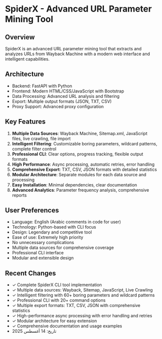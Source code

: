 # SpiderX - Advanced URL Parameter Mining Tool

## Overview
SpiderX is an advanced URL parameter mining tool that extracts and analyzes URLs from Wayback Machine with a modern web interface and intelligent capabilities.

## Architecture
- Backend: FastAPI with Python
- Frontend: Modern HTML/CSS/JavaScript with Bootstrap
- Data Processing: Advanced URL analysis and filtering
- Export: Multiple output formats (JSON, TXT, CSV)
- Proxy Support: Advanced proxy configuration

## Key Features
1. **Multiple Data Sources**: Wayback Machine, Sitemap.xml, JavaScript files, live crawling, file import
2. **Intelligent Filtering**: Customizable boring parameters, wildcard patterns, complete filter control
3. **Professional CLI**: Clear options, progress tracking, flexible output formats
4. **High Performance**: Async processing, automatic retries, error handling
5. **Comprehensive Export**: TXT, CSV, JSON formats with detailed statistics
6. **Modular Architecture**: Separate modules for each data source and processing
7. **Easy Installation**: Minimal dependencies, clear documentation
8. **Advanced Analytics**: Parameter frequency analysis, comprehensive reports

## User Preferences
- Language: English (Arabic comments in code for user)
- Technology: Python-based with CLI focus
- Design: Legendary and competitive tool
- Ease of use: Extremely high priority
- No unnecessary complications
- Multiple data sources for comprehensive coverage
- Professional CLI interface
- Modular and extensible design

## Recent Changes
- ✓ Complete SpiderX CLI tool implementation
- ✓ Multiple data sources: Wayback, Sitemap, JavaScript, Live Crawling
- ✓ Intelligent filtering with 60+ boring parameters and wildcard patterns
- ✓ Professional CLI with 20+ command options
- ✓ Multiple export formats: TXT, CSV, JSON with comprehensive statistics
- ✓ High-performance async processing with error handling and retries
- ✓ Modular architecture for easy extension
- ✓ Comprehensive documentation and usage examples
- تاريخ: 14 أغسطس 2025